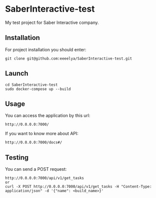 # SaberInteractive-test
My test project for Saber Interactive company.

## Installation
For project installation you should enter:

    git clone git@github.com:eeeelya/SaberInteractive-test.git

## Launch
    
    cd SaberInteractive-test
    sudo docker-compose up --build

## Usage 

You can access the application by this url:
    
    http://0.0.0.0:7000/

If you want to know more about API:

    http://0.0.0.0:7000/docs#/ 

## Testing 

You can send a POST request:
    
    http://0.0.0.0:7000/api/v1/get_tasks
    or 
    curl -X POST http://0.0.0.0:7000/api/v1/get_tasks -H "Content-Type: application/json" -d '{"name": <build_name>}'
